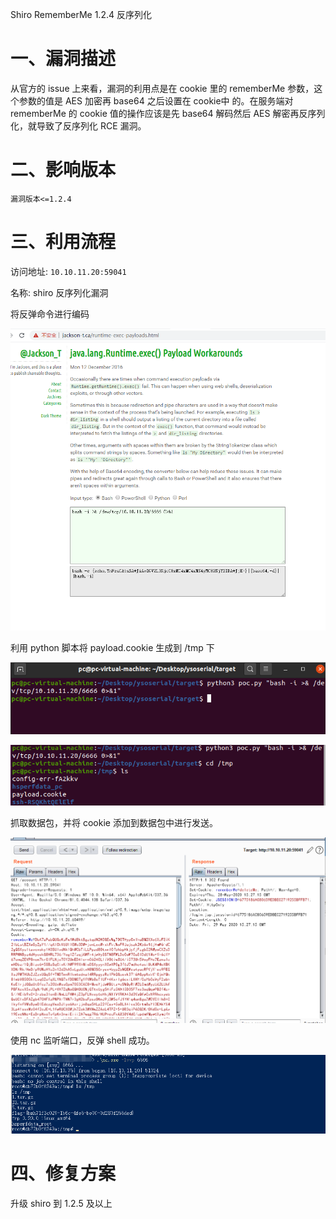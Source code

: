 Shiro RememberMe 1.2.4 反序列化

# 一、漏洞描述

从官方的 issue 上来看，漏洞的利用点是在 cookie 里的 rememberMe 参数，这个参数的值是 AES 加密再 base64 之后设置在 cookie中 的。在服务端对 rememberMe 的 cookie 值的操作应该是先 base64 解码然后 AES 解密再反序列化，就导致了反序列化 RCE 漏洞。

# 二、影响版本

```
漏洞版本<=1.2.4
```

# 三、利用流程

访问地址: `10.10.11.20:59041`

名称:  shiro 反序列化漏洞

将反弹命令进行编码

![2](./2.png)

利用 python 脚本将 payload.cookie 生成到 /tmp 下

![3](./3.png)

![4](./4.png)

抓取数据包，并将 cookie 添加到数据包中进行发送。

![1](./1.png)

使用 nc 监听端口，反弹 shell 成功。

![5](./5.png)





# 四、修复方案

升级 shiro 到 1.2.5 及以上

